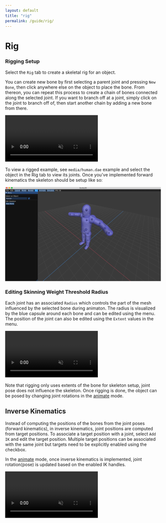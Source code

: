 ```yaml
---
layout: default
title: "rig"
permalink: /guide/rig/
---
```


# Rig

### Rigging Setup

Select the `Rig` tab to create a skeletal rig for an object.

You can create new bone by first selecting a parent joint and pressing `New Bone`, then click anywhere else on the object to place the bone. From thereon, you can repeat this process to create a chain of bones connected along the selected joint.
If you want to branch off at a joint, simply click on the joint to branch off of, then start another chain by adding a new bone from there.

<video src="{{ site.baseurl }}/guide/rigging_mode/guide-rigging-1.mov" controls preload muted loop style="max-width: 100%; margin: 0 auto;"></video>

To view a rigged example, see `media/human.dae` example and select the object in the Rig tab to view its joints.
Once you've implemented forward kinematics the skeleton should be setup like so:

![rigged-human](./rigging_mode/guide-rigging-human.png)



### Editing Skinning Weight Threshold Radius

Each joint has an associated `Radius`  which controls the part of the mesh influenced by the selected bone during animaton. The radius is visualized by the blue capsule around each bone and can be edited using the menu. The position of the joint can also be edited using the `Extent` values in the menu.

<video src="{{ site.baseurl }}/guide/rigging_mode/guide-rigging-2.mov" controls preload muted loop style="max-width: 100%; margin: 0 auto;"></video>

Note that rigging only uses extents of the bone for skeleton setup, joint pose does not influence the skeleton. Once rigging is done, the object can be posed by changing joint rotations in the [animate](../animate) mode. 


## Inverse Kinematics
Instead of computing the positions of the bones from the joint poses (forward kinematics), in inverse kinematics, joint positions are computed from target positions. 
To associate a target position with a joint, select `Add IK` and edit the target position. Multiple target positions can be associated with the same joint but targets need to be explicitly enabled using the checkbox.

In the [animate](../animate) mode, once inverse kinematics is implemented, joint rotation(pose) is updated based on the enabled IK handles.

<video src="{{ site.baseurl }}/guide/rigging_mode/guide-ik.mp4" controls preload muted loop style="max-width: 100%; margin: 0 auto;"></video>




